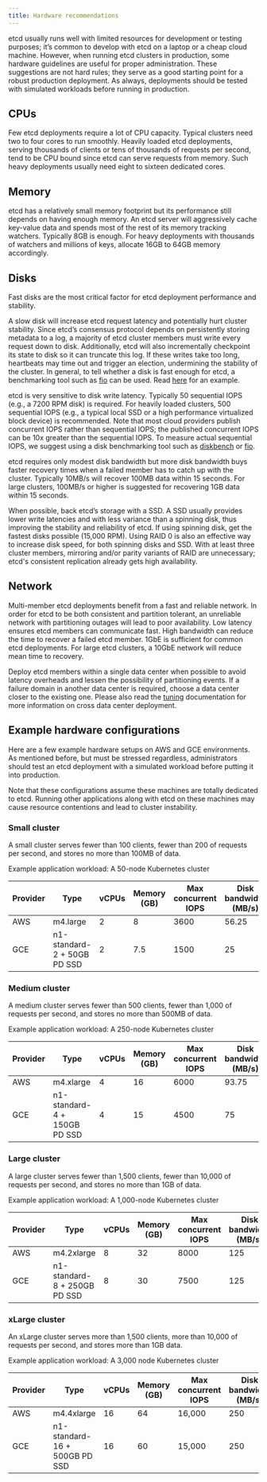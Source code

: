 ```yaml
---
title: Hardware recommendations
---
```


etcd usually runs well with limited resources for development or testing purposes; it’s common to develop with etcd on a
laptop or a cheap cloud machine. However, when running etcd clusters in production, some hardware guidelines are useful
for proper administration. These suggestions are not hard rules; they serve as a good starting point for a robust
production deployment. As always, deployments should be tested with simulated workloads before running in production.

## CPUs

Few etcd deployments require a lot of CPU capacity. Typical clusters need two to four cores to run smoothly. Heavily
loaded etcd deployments, serving thousands of clients or tens of thousands of requests per second, tend to be CPU bound
since etcd can serve requests from memory. Such heavy deployments usually need eight to sixteen dedicated cores.

## Memory

etcd has a relatively small memory footprint but its performance still depends on having enough memory. An etcd server
will aggressively cache key-value data and spends most of the rest of its memory tracking watchers. Typically 8GB is
enough. For heavy deployments with thousands of watchers and millions of keys, allocate 16GB to 64GB memory accordingly.

## Disks

Fast disks are the most critical factor for etcd deployment performance and stability.

A slow disk will increase etcd request latency and potentially hurt cluster stability. Since etcd’s consensus protocol
depends on persistently storing metadata to a log, a majority of etcd cluster members must write every request down to
disk. Additionally, etcd will also incrementally checkpoint its state to disk so it can truncate this log. If these
writes take too long, heartbeats may time out and trigger an election, undermining the stability of the cluster. In
general, to tell whether a disk is fast enough for etcd, a benchmarking tool such as [fio][fio] can be used.
Read [here][fio-blog-post] for an example.

etcd is very sensitive to disk write latency. Typically 50 sequential IOPS (e.g., a 7200 RPM disk) is required. For
heavily loaded clusters, 500 sequential IOPS (e.g., a typical local SSD or a high performance virtualized block device)
is recommended. Note that most cloud providers publish concurrent IOPS rather than sequential IOPS; the published
concurrent IOPS can be 10x greater than the sequential IOPS. To measure actual sequential IOPS, we suggest using a disk
benchmarking tool such as [diskbench][diskbench] or [fio][fio].

etcd requires only modest disk bandwidth but more disk bandwidth buys faster recovery times when a failed member has to
catch up with the cluster. Typically 10MB/s will recover 100MB data within 15 seconds. For large clusters, 100MB/s or
higher is suggested for recovering 1GB data within 15 seconds.

When possible, back etcd’s storage with a SSD. A SSD usually provides lower write latencies and with less variance than
a spinning disk, thus improving the stability and reliability of etcd. If using spinning disk, get the fastest disks
possible (15,000 RPM). Using RAID 0 is also an effective way to increase disk speed, for both spinning disks and SSD.
With at least three cluster members, mirroring and/or parity variants of RAID are unnecessary; etcd's consistent
replication already gets high availability.

## Network

Multi-member etcd deployments benefit from a fast and reliable network. In order for etcd to be both consistent and
partition tolerant, an unreliable network with partitioning outages will lead to poor availability. Low latency ensures
etcd members can communicate fast. High bandwidth can reduce the time to recover a failed etcd member. 1GbE is
sufficient for common etcd deployments. For large etcd clusters, a 10GbE network will reduce mean time to recovery.

Deploy etcd members within a single data center when possible to avoid latency overheads and lessen the possibility of
partitioning events. If a failure domain in another data center is required, choose a data center closer to the existing
one. Please also read the [tuning][tuning] documentation for more information on cross data center deployment.

## Example hardware configurations

Here are a few example hardware setups on AWS and GCE environments. As mentioned before, but must be stressed
regardless, administrators should test an etcd deployment with a simulated workload before putting it into production.

Note that these configurations assume these machines are totally dedicated to etcd. Running other applications along
with etcd on these machines may cause resource contentions and lead to cluster instability.

### Small cluster

A small cluster serves fewer than 100 clients, fewer than 200 of requests per second, and stores no more than 100MB of
data.

Example application workload: A 50-node Kubernetes cluster

| Provider | Type | vCPUs | Memory (GB) | Max concurrent IOPS | Disk bandwidth (MB/s) |
|----------|------|-------|--------|------|----------------|
| AWS | m4.large | 2 | 8 | 3600 | 56.25 |
| GCE | n1-standard-2 + 50GB PD SSD | 2 | 7.5 | 1500 | 25 |

### Medium cluster

A medium cluster serves fewer than 500 clients, fewer than 1,000 of requests per second, and stores no more than 500MB
of data.

Example application workload: A 250-node Kubernetes cluster

| Provider | Type | vCPUs | Memory (GB) | Max concurrent IOPS | Disk bandwidth (MB/s) |
|----------|------|-------|--------|------|----------------|
| AWS | m4.xlarge | 4 | 16 | 6000 | 93.75 |
| GCE | n1-standard-4 + 150GB PD SSD | 4 | 15 | 4500 | 75 |

### Large cluster

A large cluster serves fewer than 1,500 clients, fewer than 10,000 of requests per second, and stores no more than 1GB
of data.

Example application workload: A 1,000-node Kubernetes cluster

| Provider | Type | vCPUs | Memory (GB) | Max concurrent IOPS | Disk bandwidth (MB/s) |
|----------|------|-------|--------|------|----------------|
| AWS | m4.2xlarge | 8 | 32 | 8000 | 125 |
| GCE | n1-standard-8 + 250GB PD SSD | 8 | 30 | 7500 | 125 |

### xLarge cluster

An xLarge cluster serves more than 1,500 clients, more than 10,000 of requests per second, and stores more than 1GB
data.

Example application workload: A 3,000 node Kubernetes cluster

| Provider | Type | vCPUs | Memory (GB) | Max concurrent IOPS | Disk bandwidth (MB/s) |
|----------|------|-------|--------|------|----------------|
| AWS | m4.4xlarge | 16 | 64 | 16,000 | 250 |
| GCE | n1-standard-16 + 500GB PD SSD | 16 | 60 | 15,000 | 250 |

[diskbench]: https://github.com/ongardie/diskbenchmark

[fio]: https://github.com/axboe/fio

[fio-blog-post]: https://www.ibm.com/blogs/bluemix/2019/04/using-fio-to-tell-whether-your-storage-is-fast-enough-for-etcd/

[tuning]: ../tuning.md

